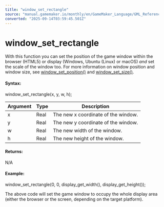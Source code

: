```yaml
---
title: "window_set_rectangle"
source: "manual.gamemaker.io/monthly/en/GameMaker_Language/GML_Reference/Cameras_And_Display/The_Game_Window/window_set_rectangle.htm"
converted: "2025-09-14T03:59:45.501Z"
---
```


# window\_set\_rectangle

With this function you can set the position of the game window within the browser (HTML5) or display (Windows, Ubuntu (Linux) or macOS) _and_ set the scale of the window too. For more information on window position and window size, see [window\_set\_position()](../../../../../../../GameMaker_Language/GML_Reference/Cameras_And_Display/The_Game_Window/window_set_position.md) and [window\_set\_size()](window_set_size.md).

#### Syntax:

window\_set\_rectangle(x, y, w, h);

| Argument | Type | Description |
| --- | --- | --- |
| x | Real | The new x coordinate of the window. |
| y | Real | The new y coordinate of the window. |
| w | Real | The new width of the window. |
| h | Real | The new height of the window. |

#### Returns:

N/A

#### Example:

window\_set\_rectangle(0, 0, display\_get\_width(), display\_get\_height());

The above code will set the game window to occupy the whole display area (either the browser or the screen, depending on the target platform).